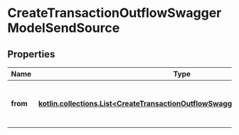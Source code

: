 
# CreateTransactionOutflowSwaggerModelSendSource

## Properties
| Name | Type | Description | Notes |
| ------------ | ------------- | ------------- | ------------- |
| **from** | [**kotlin.collections.List&lt;CreateTransactionOutflowSwaggerModelSendSourceFrom&gt;**](CreateTransactionOutflowSwaggerModelSendSourceFrom.md) | List of source operations required: true |  [optional] |



